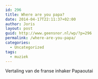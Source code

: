 ```yaml
---
id: 296
title: Where are you papa?
date: 2014-04-17T22:11:37+02:00
author: Joris
layout: post
guid: http://www.geensnor.nl/wp/?p=296
permalink: /where-are-you-papa/
categories:
  - Uncategorized
tags:
  - muziek
---
```

Vertaling van de franse inhaker Papaoutai  
<span class="embed-youtube" style="text-align:center; display: block;"></span>